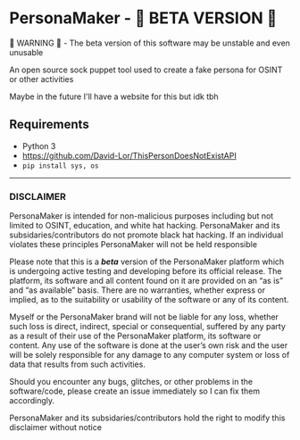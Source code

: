 # PersonaMaker - 🚨 BETA VERSION 🚨
🚨 WARNING 🚨 - The beta version of this software may be unstable and even unusable

An open source sock puppet tool used to create a fake persona for OSINT or other activities

Maybe in the future I'll have a website for this but idk tbh

## Requirements
 - Python 3
 - https://github.com/David-Lor/ThisPersonDoesNotExistAPI
 - `pip install sys, os`

------

### **DISCLAIMER**

PersonaMaker is intended for non-malicious purposes including but not limited to OSINT, education, and white hat hacking. PersonaMaker and its subsidaries/contributors do not promote black hat hacking. If an individual violates these principles PersonaMaker will not be held responsible

Please note that this is a _**beta**_ version of the PersonaMaker platform which is undergoing active testing and developing before its official release. The platform, its software and all content found on it are provided on an “as is” and “as available” basis. There are no warranties, whether express or implied, as to the suitability or usability of the software or any of its content.

Myself or the PersonaMaker brand will not be liable for any loss, whether such loss is direct, indirect, special or consequential, suffered by any party as a result of their use of the PersonaMaker platform, its software or content. Any use of the software is done at the user’s own risk and the user will be solely responsible for any damage to any computer system or loss of data that results from such activities.

Should you encounter any bugs, glitches, or other problems in the software/code, please create an issue immediately so I can fix them accordingly.

PersonaMaker and its subsidaries/contributors hold the right to modify this disclaimer without notice
